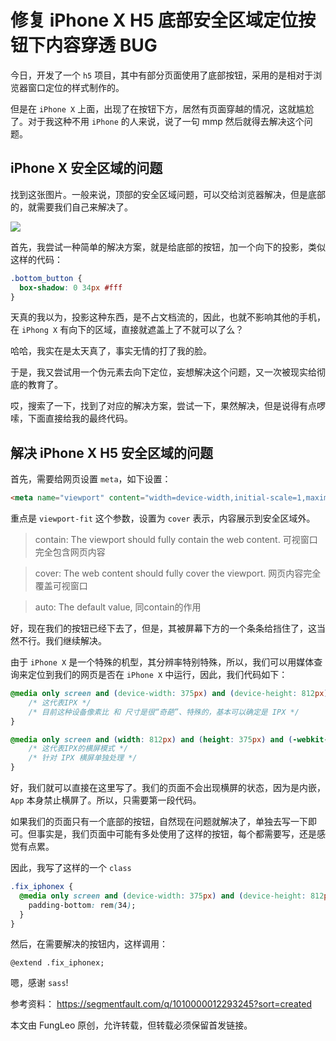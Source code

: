 # 修复 iPhone X H5 底部安全区域定位按钮下内容穿透 BUG

今日，开发了一个 `h5` 项目，其中有部分页面使用了底部按钮，采用的是相对于浏览器窗口定位的样式制作的。

但是在 `iPhone X` 上面，出现了在按钮下方，居然有页面穿越的情况，这就尴尬了。对于我这种不用 `iPhone` 的人来说，说了一句 mmp 然后就得去解决这个问题。

## iPhone X 安全区域的问题

找到这张图片。一般来说，顶部的安全区域问题，可以交给浏览器解决，但是底部的，就需要我们自己来解决了。

![](https://raw.githubusercontent.com/fengcms/articles/master/image/e9/d5e8e3fe5a0d19a06573d5029046e8.jpg)

首先，我尝试一种简单的解决方案，就是给底部的按钮，加一个向下的投影，类似这样的代码：

```css
.bottom_button {
  box-shadow: 0 34px #fff
}
```

天真的我以为，投影这种东西，是不占文档流的，因此，也就不影响其他的手机，在 `iPhong X` 有向下的区域，直接就遮盖上了不就可以了么？

哈哈，我实在是太天真了，事实无情的打了我的脸。

于是，我又尝试用一个伪元素去向下定位，妄想解决这个问题，又一次被现实给彻底的教育了。

哎，搜索了一下，找到了对应的解决方案，尝试一下，果然解决，但是说得有点啰嗦，下面直接给我的最终代码。

## 解决 iPhone X H5 安全区域的问题

首先，需要给网页设置 `meta`，如下设置：

```html
<meta name="viewport" content="width=device-width,initial-scale=1,maximum-scale=1,user-scalable=no,viewport-fit=cover">
```

重点是 `viewport-fit` 这个参数，设置为 `cover` 表示，内容展示到安全区域外。

>contain: The viewport should fully contain the web content. 可视窗口完全包含网页内容

>cover: The web content should fully cover the viewport. 网页内容完全覆盖可视窗口

>auto: The default value, 同contain的作用

好，现在我们的按钮已经下去了，但是，其被屏幕下方的一个条条给挡住了，这当然不行。我们继续解决。

由于 `iPhone X` 是一个特殊的机型，其分辨率特别特殊，所以，我们可以用媒体查询来定位到我们的网页是否在 `iPhone X` 中运行，因此，我们代码如下：

```css
@media only screen and (device-width: 375px) and (device-height: 812px) and (-webkit-device-pixel-ratio: 3) {
    /* 这代表IPX */
    /* 目前这种设备像素比 和 尺寸是很“奇葩”、特殊的，基本可以确定是 IPX */
}

@media only screen and (width: 812px) and (height: 375px) and (-webkit-device-pixel-ratio: 3) {
    /* 这代表IPX的横屏模式 */
    /* 针对 IPX 横屏单独处理 */
}
```

好，我们就可以直接在这里写了。我们的页面不会出现横屏的状态，因为是内嵌，`App` 本身禁止横屏了。所以，只需要第一段代码。

如果我们的页面只有一个底部的按钮，自然现在问题就解决了，单独去写一下即可。但事实是，我们页面中可能有多处使用了这样的按钮，每个都需要写，还是感觉有点累。

因此，我写了这样的一个 `class`


```css
.fix_iphonex {
  @media only screen and (device-width: 375px) and (device-height: 812px) and (-webkit-device-pixel-ratio: 3) {
    padding-bottom: rem(34);
  }
}
```

然后，在需要解决的按钮内，这样调用：

```
@extend .fix_iphonex;
```

嗯，感谢 `sass`!

参考资料： https://segmentfault.com/q/1010000012293245?sort=created

本文由 FungLeo 原创，允许转载，但转载必须保留首发链接。

